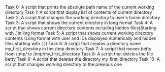 Task 0: A script that prints the absolute path name of the current working directory
Task 1: A script that display list of contents of current directory
Task 2: A script that changes the working directory to user's home directory
Task 3: A script that shows the current directory in long format
Task 4: A script that shows current directory contents including hidden files(Starting with .)in ling format
Task 5: A script that shows current working directory contents (Long format with user and IDs displayed numerically and hidden files starting with (.))
Task 6: A script that creates a directory name my_first_directory in the /tmp directory
Task 7: A script that moves betty from /tmp/ to /tmp/my_first_directory
Task 8: A script that deletes the file betty
Task 9: A script that deletes the directory my_first_directory
Task 10: A script that changes working directory to the previous one
